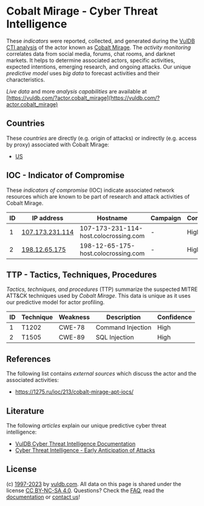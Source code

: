 # Cobalt Mirage - Cyber Threat Intelligence

These _indicators_ were reported, collected, and generated during the [VulDB CTI analysis](https://vuldb.com/?kb.cti) of the actor known as [Cobalt Mirage](https://vuldb.com/?actor.cobalt_mirage). The _activity monitoring_ correlates data from social media, forums, chat rooms, and darknet markets. It helps to determine associated actors, specific activities, expected intentions, emerging research, and ongoing attacks. Our unique _predictive model_ uses _big data_ to forecast activities and their characteristics.

_Live data_ and more _analysis capabilities_ are available at [https://vuldb.com/?actor.cobalt_mirage](https://vuldb.com/?actor.cobalt_mirage)

## Countries

These _countries_ are directly (e.g. origin of attacks) or indirectly (e.g. access by proxy) associated with Cobalt Mirage:

* [US](https://vuldb.com/?country.us)

## IOC - Indicator of Compromise

These _indicators of compromise_ (IOC) indicate associated network resources which are known to be part of research and attack activities of Cobalt Mirage.

ID | IP address | Hostname | Campaign | Confidence
-- | ---------- | -------- | -------- | ----------
1 | [107.173.231.114](https://vuldb.com/?ip.107.173.231.114) | 107-173-231-114-host.colocrossing.com | - | High
2 | [198.12.65.175](https://vuldb.com/?ip.198.12.65.175) | 198-12-65-175-host.colocrossing.com | - | High

## TTP - Tactics, Techniques, Procedures

_Tactics, techniques, and procedures_ (TTP) summarize the suspected MITRE ATT&CK techniques used by _Cobalt Mirage_. This data is unique as it uses our predictive model for actor profiling.

ID | Technique | Weakness | Description | Confidence
-- | --------- | -------- | ----------- | ----------
1 | T1202 | CWE-78 | Command Injection | High
2 | T1505 | CWE-89 | SQL Injection | High

## References

The following list contains _external sources_ which discuss the actor and the associated activities:

* https://1275.ru/ioc/213/cobalt-mirage-apt-iocs/

## Literature

The following _articles_ explain our unique predictive cyber threat intelligence:

* [VulDB Cyber Threat Intelligence Documentation](https://vuldb.com/?kb.cti)
* [Cyber Threat Intelligence - Early Anticipation of Attacks](https://www.scip.ch/en/?labs.20201022)

## License

(c) [1997-2023](https://vuldb.com/?kb.changelog) by [vuldb.com](https://vuldb.com/?kb.about). All data on this page is shared under the license [CC BY-NC-SA 4.0](https://creativecommons.org/licenses/by-nc-sa/4.0/). Questions? Check the [FAQ](https://vuldb.com/?kb.faq), read the [documentation](https://vuldb.com/?kb) or [contact us](https://vuldb.com/?contact)!
